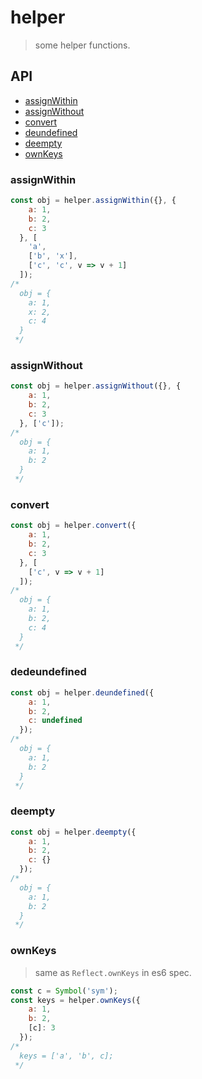 # helper
> some helper functions.

## API

- [assignWithin](#assignwithin)
- [assignWithout](#assignwithout)
- [convert](#convert)
- [deundefined](#deundefined)
- [deempty](#deempty)
- [ownKeys](#ownKeys)

### assignWithin
```javascript
const obj = helper.assignWithin({}, {
    a: 1,
    b: 2,
    c: 3
  }, [
    'a', 
    ['b', 'x'], 
    ['c', 'c', v => v + 1]
  ]);
/*
  obj = {
    a: 1,
    x: 2,
    c: 4
  }
 */
```

### assignWithout
```javascript
const obj = helper.assignWithout({}, {
    a: 1,
    b: 2,
    c: 3
  }, ['c']);
/*
  obj = {
    a: 1,
    b: 2
  }
 */
```

### convert
```javascript
const obj = helper.convert({
    a: 1,
    b: 2,
    c: 3
  }, [
    ['c', v => v + 1]
  ]);
/*
  obj = {
    a: 1,
    b: 2,
    c: 4
  }
 */
```

### dedeundefined
```javascript
const obj = helper.deundefined({
    a: 1,
    b: 2,
    c: undefined
  });
/*
  obj = {
    a: 1,
    b: 2
  }
 */
```

### deempty
```javascript
const obj = helper.deempty({
    a: 1,
    b: 2,
    c: {}
  });
/*
  obj = {
    a: 1,
    b: 2
  }
 */
```

### ownKeys
> same as `Reflect.ownKeys` in es6 spec.

```javascript
const c = Symbol('sym');
const keys = helper.ownKeys({
    a: 1,
    b: 2,
    [c]: 3 
  });
/*
  keys = ['a', 'b', c];
 */
```
